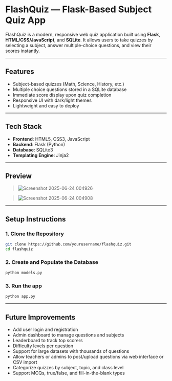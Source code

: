 # FlashQuiz — Flask-Based Subject Quiz App

FlashQuiz is a modern, responsive web quiz application built using **Flask**, **HTML/CSS/JavaScript**, and **SQLite**. It allows users to take quizzes by selecting a subject, answer multiple-choice questions, and view their scores instantly.

---

## Features

- Subject-based quizzes (Math, Science, History, etc.)
- Multiple choice questions stored in a SQLite database
- Immediate score display upon quiz completion
- Responsive UI with dark/light themes
- Lightweight and easy to deploy

---

## Tech Stack

- **Frontend**: HTML5, CSS3, JavaScript
- **Backend**: Flask (Python)
- **Database**: SQLite3
- **Templating Engine**: Jinja2

---

## Preview

> ![Screenshot 2025-06-24 004926](https://github.com/user-attachments/assets/90ac3fdd-c3e4-4e61-8580-daa30ee28c1b)

> ![Screenshot 2025-06-24 004908](https://github.com/user-attachments/assets/5af671a6-3538-4410-8c15-8421b8dffb88)

---

## Setup Instructions

### 1. Clone the Repository

```bash
git clone https://github.com/yourusername/flashquiz.git
cd flashquiz
```

### 2. Create and Populate the Database

```bash
python models.py
```

### 3. Run the app

```bash
python app.py
```

---

## Future Improvements

- Add user login and registration
- Admin dashboard to manage questions and subjects
- Leaderboard to track top scorers
- Difficulty levels per question
- Support for large datasets with thousands of questions
- Allow teachers or admins to post/upload questions via web interface or CSV import
- Categorize quizzes by subject, topic, and class level
- Support MCQs, true/false, and fill-in-the-blank types
